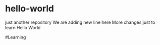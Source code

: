 # hello-world
just another repository
We are adding new line here
More changes just to learn
Hello World 

#Learning
